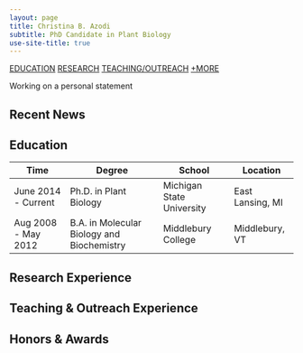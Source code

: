 ```yaml
---
layout: page
title: Christina B. Azodi
subtitle: PhD Candidate in Plant Biology
use-site-title: true
---
```


[EDUCATION](#education)   [RESEARCH](#research-experience)    [TEACHING/OUTREACH](#teaching-&-outreach)   [+MORE](#honors-&-awards)


Working on a personal statement






## Recent News


## Education

|Time     |Degree     |School     |Location     |
|---  |---  |---  |---  |
|June 2014 - Current     |Ph.D. in Plant Biology     |Michigan State University     |East Lansing, MI     |
|Aug 2008 - May 2012     |B.A. in Molecular Biology and Biochemistry     | Middlebury College    |Middlebury, VT    |


## Research Experience



## Teaching & Outreach Experience



## Honors & Awards